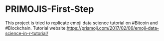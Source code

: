 # PRIMOJIS-First-Step
This project is tried to replicate emoji data science tutorial on #Bitcoin and #Blockchain. Tutorial website:https://prismoji.com/2017/02/06/emoji-data-science-in-r-tutorial/

